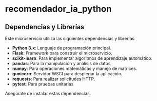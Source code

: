 # recomendador_ia_python

## Dependencias y Librerías

Este microservicio utiliza las siguientes dependencias y librerías:

- **Python 3.x**: Lenguaje de programación principal.
- **Flask**: Framework para construir el microservicio.
- **scikit-learn**: Para implementar algoritmos de aprendizaje automático.
- **pandas**: Para la manipulación y análisis de datos.
- **numpy**: Para operaciones matemáticas y manejo de matrices.
- **gunicorn**: Servidor WSGI para desplegar la aplicación.
- **requests**: Para realizar solicitudes HTTP.
- **pytest**: Para pruebas unitarias.

Asegúrate de instalar estas dependencias.
